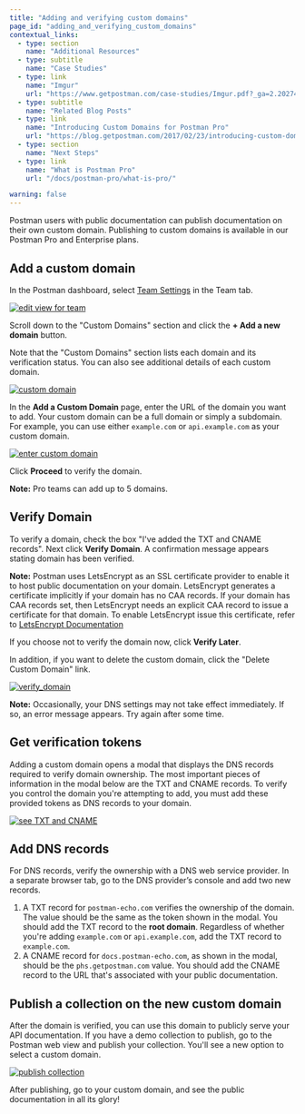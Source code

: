 ```yaml
---
title: "Adding and verifying custom domains"
page_id: "adding_and_verifying_custom_domains"
contextual_links:
  - type: section
    name: "Additional Resources"
  - type: subtitle
    name: "Case Studies"
  - type: link
    name: "Imgur"
    url: "https://www.getpostman.com/case-studies/Imgur.pdf?_ga=2.202743895.754547870.1571851340-1454169035.1570491567"
  - type: subtitle
    name: "Related Blog Posts"
  - type: link
    name: "Introducing Custom Domains for Postman Pro"
    url: "https://blog.getpostman.com/2017/02/23/introducing-custom-domains-for-postman-pro/?_ga=2.157458940.754547870.1571851340-1454169035.1570491567"
  - type: section
    name: "Next Steps"
  - type: link
    name: "What is Postman Pro"
    url: "/docs/postman-pro/what-is-pro/"

warning: false
---
```


Postman users with public documentation can publish documentation on their own custom domain. Publishing to custom domains is available in our Postman Pro and Enterprise plans.

## Add a custom domain

In the Postman dashboard, select [Team Settings](https://go.postman.co/settings/team/general) in the Team tab.

[![edit view for team](https://assets.postman.com/postman-docs/WS-docs-team-settings2-1.png)](https://assets.postman.com/postman-docs/WS-docs-team-settings2-1.png)

Scroll down to the "Custom Domains" section and click the **+ Add a new domain** button.

Note that the "Custom Domains" section lists each domain and its verification status. You can also see additional details of each custom domain.

[![custom domain](https://assets.postman.com/postman-docs/WS-docs-custom-domains-1.png)](https://assets.postman.com/postman-docs/WS-docs-custom-domains-1.png)

In the **Add a Custom Domain** page, enter the URL of the domain you want to add. Your custom domain can be a full domain or simply a subdomain. For example, you can use either `example.com` or `api.example.com` as your custom domain.

[![enter custom domain](https://assets.postman.com/postman-docs/WS-docs-add-custom-domain-1.png)](https://assets.postman.com/postman-docs/WS-docs-add-custom-domain-1.png)

Click **Proceed** to verify the domain.

**Note:** Pro teams can add up to 5 domains.

## Verify Domain

To verify a domain, check the box "I've added the TXT and CNAME records". Next click **Verify Domain**. A confirmation message appears stating domain has been verified.

**Note:** Postman uses LetsEncrypt as an SSL certificate provider to enable it to host public documentation on your domain. LetsEncrypt generates a certificate implicitly if your domain has no CAA records. If your domain has CAA records set, then LetsEncrypt needs an explicit CAA record to issue a certificate for that domain. To enable LetsEncrypt issue this certificate, refer to [LetsEncrypt Documentation](https://letsencrypt.org/docs/caa)

If you choose not to verify the domain now, click **Verify Later**.

In addition, if you want to delete the custom domain, click the "Delete Custom Domain" link.

[![verify_domain](https://assets.postman.com/postman-docs/WS-docs-verify-domain-1.png)](https://assets.postman.com/postman-docs/WS-docs-verify-domain-1.png)

**Note:** Occasionally, your DNS settings may not take effect immediately. If so, an error message appears. Try again after some time.

## Get verification tokens

Adding a custom domain opens a modal that displays the DNS records required to verify domain ownership. The most important pieces of information in the modal below are the TXT and CNAME records. To verify you control the domain you're attempting to add, you must add these provided tokens as DNS records to your domain.

[![see TXT and CNAME](https://assets.postman.com/postman-docs/WS-verfication-tokens-1.png)](https://assets.postman.com/postman-docs/WS-verfication-tokens-1.png)

## Add DNS records

For DNS records, verify the ownership with a DNS web service provider. In a separate browser tab, go to the DNS provider’s console and add two new records.

1. A TXT record for `postman-echo.com` verifies the ownership of the domain. The value should be the same as the token shown in the modal. You should add the TXT record to the **root domain**. Regardless of whether you're adding `example.com` or `api.example.com`, add the TXT record to `example.com`.
2. A CNAME record for `docs.postman-echo.com`, as shown in the modal, should be the `phs.getpostman.com` value. You should add the CNAME record to the URL that's associated with your public documentation.

## Publish a collection on the new custom domain

After the domain is verified, you can use this domain to publicly serve your API documentation. If you have a demo collection to publish, go to the Postman web view and publish your collection. You'll see a new option to select a custom domain.

[![publish collection](https://assets.postman.com/postman-docs/WS-publish-collection-edit-1.png)](https://assets.postman.com/postman-docs/WS-publish-collection-edit-1.png)

After publishing, go to your custom domain, and see the public documentation in all its glory!
